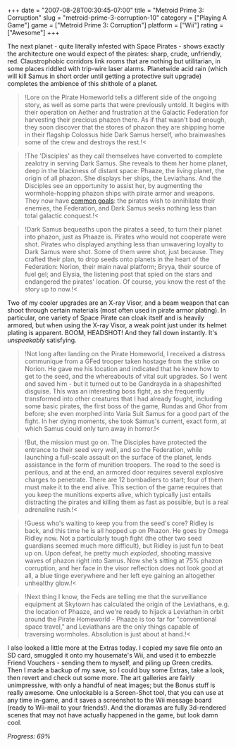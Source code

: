 +++
date = "2007-08-28T00:30:45-07:00"
title = "Metroid Prime 3: Corruption"
slug = "metroid-prime-3-corruption-10"
category = ["Playing A Game"]
game = ["Metroid Prime 3: Corruption"]
platform = ["Wii"]
rating = ["Awesome"]
+++

The next planet - quite literally infested with Space Pirates - shows exactly the architecture one would expect of the pirates: sharp, crude, unfriendly, red.  Claustrophobic corridors link rooms that are nothing but utilitarian, in some places riddled with trip-wire laser alarms.  Planetwide acid rain (which will kill Samus in short order until getting a protective suit upgrade) completes the ambience of this shithole of a planet.

>!Lore on the Pirate Homeworld tells a different side of the ongoing story, as well as some parts that were previously untold.  It begins with their operation on Aether and frustration at the Galactic Federation for harvesting their precious phazon there.  As if that wasn't bad enough, they soon discover that the stores of phazon they are shipping home in their flagship Colossus hide Dark Samus herself, who brainwashes some of the crew and destroys the rest.!<

>!The 'Disciples' as they call themselves have converted to complete zealotry in serving Dark Samus.  She reveals to them her home planet, deep in the blackness of distant space: Phaaze, the living planet, the origin of all phazon.  She displays her ships, the Leviathans.  And the Disciples see an opportunity to assist her, by augmenting the wormhole-hopping phazon ships with pirate armor and weapons.  They now have <a href="http://www.youtube.com/watch?v=2ke3iyT-zRA">common goals</a>: the pirates wish to annihilate their enemies, the Federation, and Dark Samus seeks nothing less than total galactic conquest.!<

>!Dark Samus bequeaths upon the pirates a seed, to turn their planet into phazon, just as Phaaze is.  Pirates who would not cooperate were shot.  Pirates who displayed anything less than unwavering loyalty to Dark Samus were shot.  Some of them were shot, just because.  They crafted their plan, to drop seeds onto planets in the heart of the Federation: Norion, their main naval platform; Bryya, their source of fuel gel; and Elysia, the listening post that spied on the stars and endangered the pirates' location.  Of course, you know the rest of the story up to now.!<

Two of my cooler upgrades are an X-ray Visor, and a beam weapon that can shoot through certain materials (most often used in pirate armor plating).  In particular, one variety of Space Pirate can cloak itself and is heavily armored, but when using the X-ray Visor, a weak point just under its helmet plating is apparent.  BOOM, HEADSHOT!  And they fall down instantly.  It's <i>unspeakably</i> satisfying.

>!Not long after landing on the Pirate Homeworld, I received a distress communique from a GFed trooper taken hostage from the strike on Norion.  He gave me his location and indicated that he knew how to get to the seed, and the whereabouts of vital suit upgrades.  So I went and saved him - but it turned out to be Gandrayda in a shapeshifted disguise.  This was an interesting boss fight, as she frequently transformed into other creatures that I had already fought, including some basic pirates, the first boss of the game, Rundas and Ghor from before; she even morphed into Varia Suit Samus for a good part of the fight.  In her dying moments, she took Samus's current, exact form, at which Samus could only turn away in horror.!<

>!But, the mission must go on.  The Disciples have protected the entrance to their seed very well, and so the Federation, while launching a full-scale assault on the surface of the planet, lends assistance in the form of munition troopers.  The road to the seed is perilous, and at the end, an armored door requires several explosive charges to penetrate.  There are 12 bombadiers to start; four of them must make it to the end alive.  This section of the game requires that you keep the munitions experts alive, which typically just entails distracting the pirates and killing them as fast as possible, but is a real adrenaline rush.!<

>!Guess who's waiting to keep you from the seed's core?  Ridley is back, and this time he is all hopped up on Phazon.  He goes by Omega Ridley now.  Not a particularly tough fight (the other two seed guardians seemed much more difficult), but Ridley is just fun to beat up on.  Upon defeat, he pretty much <i>exploded</i>, shooting massive waves of phazon right into Samus.  Now she's sitting at 75% phazon corruption, and her face in the visor reflection does not look good at all, a blue tinge everywhere and her left eye gaining an altogether unhealthy glow.!<

>!Next thing I know, the Feds are telling me that the surveillance equipment at Skytown has calculated the origin of the Leviathans, e.g. the location of Phaaze, and we're ready to hijack a Leviathan in orbit around the Pirate Homeworld - Phaaze is too far for "conventional space travel," and Leviathans are the only things capable of traversing wormholes.  Absolution is just about at hand.!<

I also looked a little more at the Extras today.  I copied my save file onto an SD card, smuggled it onto my housemate's Wii, and used it to embezzle Friend Vouchers - sending them to myself, and piling up Green credits.  Then I made a backup of my save, so I could buy some Extras, take a look, then revert and check out some more.  The art galleries are fairly unimpressive, with only a handful of neat images; but the Bonus stuff is really awesome.  One unlockable is a Screen-Shot tool, that you can use at any time in-game, and it saves a screenshot to the Wii message board (ready to Wii-mail to your friends!).  And the dioramas are fully 3d-rendered scenes that may not have actually happened in the game, but look damn cool.

<i>Progress: 69%</i>